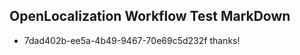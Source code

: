 ## OpenLocalization Workflow Test MarkDown
* 7dad402b-ee5a-4b49-9467-70e69c5d232f thanks!

<!--HONumber=Aug16_HO1-->


